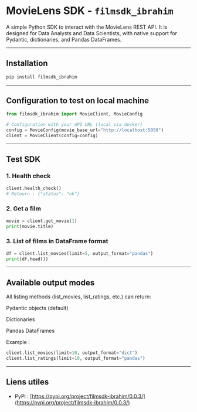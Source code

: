 # MovieLens SDK - `filmsdk_ibrahim`

A simple Python SDK to interact with the MovieLens REST API. It is designed for Data Analysts and Data Scientists, with native support for Pydantic, dictionaries, and Pandas DataFrames.

---

## Installation

```bash
pip install filmsdk_ibrahim
```

---

## Configuration to test on local machine

```python
from filmsdk_ibrahim import MovieClient, MovieConfig

# Configuration with your API URL (local via docker)
config = MovieConfig(movie_base_url="http://localhost:5050")
client = MovieClient(config=config)
```

---

## Test SDK

### 1. Health check

```python
client.health_check()
# Retourn : {"status": "ok"}
```

### 2. Get a film

```python
movie = client.get_movie(1)
print(movie.title)
```

### 3. List of films in DataFrame format

```python
df = client.list_movies(limit=5, output_format="pandas")
print(df.head())
```

---

## Available output modes

All listing methods (list_movies, list_ratings, etc.) can return:

Pydantic objects (default)

Dictionaries

Pandas DataFrames

Example :

```python
client.list_movies(limit=10, output_format="dict")
client.list_ratings(limit=10, output_format="pandas")
```

---

## Liens utiles

- PyPI : [https://pypi.org/project/filmsdk-ibrahim/0.0.3/](https://pypi.org/project/filmsdk-ibrahim/0.0.3/)